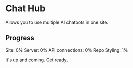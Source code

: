 # Chat Hub
Allows you to use multiple AI chatbots in one site.
## Progress
Site: 0%
Server: 0%
API connections: 0%
Repo Styling: 1%

It's up and coming. Get ready.
